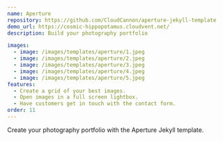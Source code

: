```yaml
---
name: Aperture
repository: https://github.com/CloudCannon/aperture-jekyll-template
demo_url: https://cosmic-hippopotamus.cloudvent.net/
description: Build your photography portfolio

images:
  - image: /images/templates/aperture/1.jpeg
  - image: /images/templates/aperture/2.jpeg
  - image: /images/templates/aperture/3.jpeg
  - image: /images/templates/aperture/4.jpeg
  - image: /images/templates/aperture/5.jpeg
features:
  - Create a grid of your best images.
  - Open images in a full screen lightbox.
  - Have customers get in touch with the contact form.
order: 11
---
```


Create your photography portfolio with the Aperture Jekyll template.